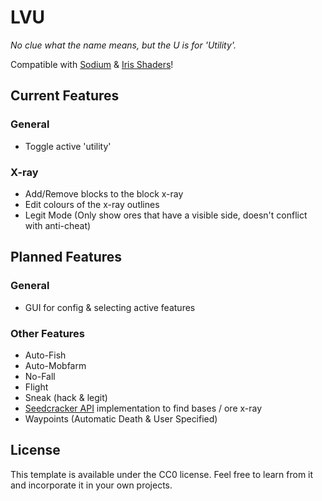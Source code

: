 # LVU
*No clue what the name means, but the U is for 'Utility'.*

Compatible with [Sodium](https://github.com/CaffeineMC/sodium-fabric) & [Iris Shaders](https://github.com/IrisShaders/Iris)!
## Current Features
### General
- Toggle active 'utility'
### X-ray
- Add/Remove blocks to the block x-ray
- Edit colours of the x-ray outlines
- Legit Mode (Only show ores that have a visible side, doesn't conflict with anti-cheat)

## Planned Features 
### General
 - GUI for config & selecting active features
### Other Features
 - Auto-Fish
 - Auto-Mobfarm
 - No-Fall
 - Flight
 - Sneak (hack & legit)
 - [Seedcracker API](https://github.com/19MisterX98/SeedcrackerX#api-for-other-mods) implementation to find bases / ore x-ray
 - Waypoints (Automatic Death & User Specified)
## License

This template is available under the CC0 license. Feel free to learn from it and incorporate it in your own projects.

